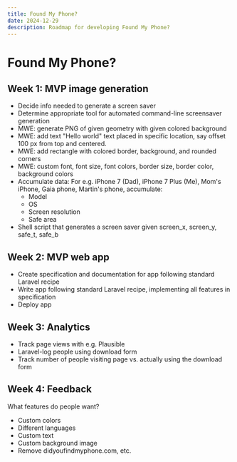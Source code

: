 ```yaml
---
title: Found My Phone?
date: 2024-12-29
description: Roadmap for developing Found My Phone?
---
```


# Found My Phone?

## Week 1: MVP image generation

- Decide info needed to generate a screen saver
- Determine appropriate tool for automated command-line screensaver generation
- MWE: generate PNG of given geometry with given colored background
- MWE: add text "Hello world" text placed in specific location, say offset 100 px from top and centered.
- MWE: add rectangle with colored border, background, and rounded corners
- MWE: custom font, font size, font colors, border size, border color, background colors
- Accumulate data:
   For e.g. iPhone 7 (Dad), iPhone 7 Plus (Me), Mom's iPhone, Gaia phone, Martin's phone, accumulate:
  - Model
  - OS
  - Screen resolution
  - Safe area
- Shell script that generates a screen saver given screen_x, screen_y, safe_t, safe_b

## Week 2: MVP web app

- Create specification and documentation for app following standard Laravel recipe
- Write app following standard Laravel recipe, implementing all features in specification
- Deploy app

## Week 3: Analytics

- Track page views with e.g. Plausible
- Laravel-log people using download form
- Track number of people visiting page vs. actually using the download form

## Week 4: Feedback

What features do people want?

- Custom colors
- Different languages
- Custom text
- Custom background image
- Remove didyoufindmyphone.com, etc.
